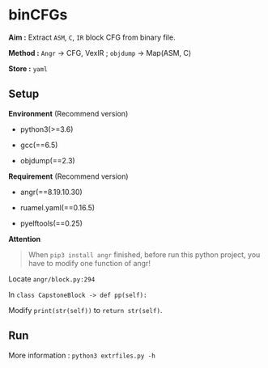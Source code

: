 # binCFGs

**Aim :** Extract `ASM`, `C`, `IR` block CFG from binary file.

**Method :** `Angr` -> CFG, VexIR   ;   `objdump` -> Map(ASM, C)

**Store :** `yaml`

## Setup

**Environment** (Recommend version)

* python3(>=3.6)

* gcc(==6.5)

* objdump(==2.3)

**Requirement** (Recommend version)

* angr(==8.19.10.30)

* ruamel.yaml(==0.16.5)

* pyelftools(==0.25)

**Attention**

> When `pip3 install angr` finished, before run this python project, you have to modify one function of angr!

Locate `angr/block.py:294`

In `class CapstoneBlock -> def pp(self):`

Modify `print(str(self))` to `return str(self)`.

## Run

More information : `python3 extrfiles.py -h`
